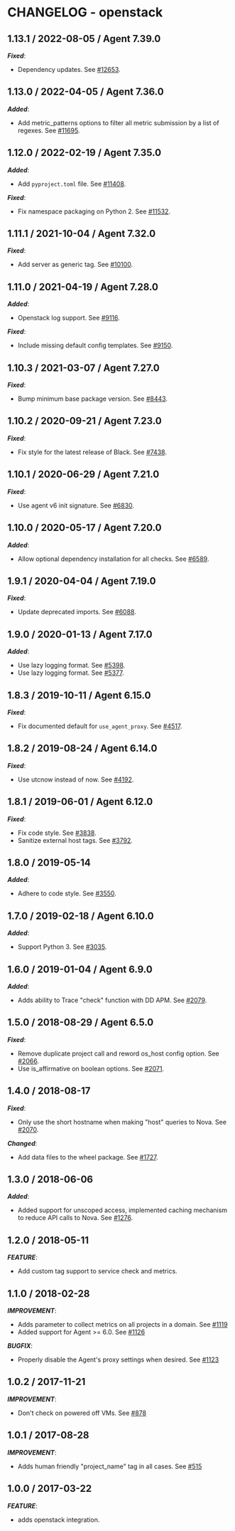 # CHANGELOG - openstack

## 1.13.1 / 2022-08-05 / Agent 7.39.0

***Fixed***: 

* Dependency updates. See [#12653](https://github.com/DataDog/integrations-core/pull/12653).


## 1.13.0 / 2022-04-05 / Agent 7.36.0

***Added***: 

* Add metric_patterns options to filter all metric submission by a list of regexes. See [#11695](https://github.com/DataDog/integrations-core/pull/11695).


## 1.12.0 / 2022-02-19 / Agent 7.35.0

***Added***: 

* Add `pyproject.toml` file. See [#11408](https://github.com/DataDog/integrations-core/pull/11408).

***Fixed***: 

* Fix namespace packaging on Python 2. See [#11532](https://github.com/DataDog/integrations-core/pull/11532).


## 1.11.1 / 2021-10-04 / Agent 7.32.0

***Fixed***: 

* Add server as generic tag. See [#10100](https://github.com/DataDog/integrations-core/pull/10100).


## 1.11.0 / 2021-04-19 / Agent 7.28.0

***Added***: 

* Openstack log support. See [#9116](https://github.com/DataDog/integrations-core/pull/9116).

***Fixed***: 

* Include missing default config templates. See [#9150](https://github.com/DataDog/integrations-core/pull/9150).


## 1.10.3 / 2021-03-07 / Agent 7.27.0

***Fixed***: 

* Bump minimum base package version. See [#8443](https://github.com/DataDog/integrations-core/pull/8443).


## 1.10.2 / 2020-09-21 / Agent 7.23.0

***Fixed***: 

* Fix style for the latest release of Black. See [#7438](https://github.com/DataDog/integrations-core/pull/7438).


## 1.10.1 / 2020-06-29 / Agent 7.21.0

***Fixed***: 

* Use agent v6 init signature. See [#6830](https://github.com/DataDog/integrations-core/pull/6830).


## 1.10.0 / 2020-05-17 / Agent 7.20.0

***Added***: 

* Allow optional dependency installation for all checks. See [#6589](https://github.com/DataDog/integrations-core/pull/6589).


## 1.9.1 / 2020-04-04 / Agent 7.19.0

***Fixed***: 

* Update deprecated imports. See [#6088](https://github.com/DataDog/integrations-core/pull/6088).


## 1.9.0 / 2020-01-13 / Agent 7.17.0

***Added***: 

* Use lazy logging format. See [#5398](https://github.com/DataDog/integrations-core/pull/5398).
* Use lazy logging format. See [#5377](https://github.com/DataDog/integrations-core/pull/5377).


## 1.8.3 / 2019-10-11 / Agent 6.15.0

***Fixed***: 

* Fix documented default for `use_agent_proxy`. See [#4517](https://github.com/DataDog/integrations-core/pull/4517).


## 1.8.2 / 2019-08-24 / Agent 6.14.0

***Fixed***: 

* Use utcnow instead of now. See [#4192](https://github.com/DataDog/integrations-core/pull/4192).


## 1.8.1 / 2019-06-01 / Agent 6.12.0

***Fixed***: 

* Fix code style. See [#3838](https://github.com/DataDog/integrations-core/pull/3838).
* Sanitize external host tags. See [#3792](https://github.com/DataDog/integrations-core/pull/3792).


## 1.8.0 / 2019-05-14

***Added***: 

* Adhere to code style. See [#3550](https://github.com/DataDog/integrations-core/pull/3550).


## 1.7.0 / 2019-02-18 / Agent 6.10.0

***Added***: 

* Support Python 3. See [#3035](https://github.com/DataDog/integrations-core/pull/3035).


## 1.6.0 / 2019-01-04 / Agent 6.9.0

***Added***: 

* Adds ability to Trace "check" function with DD APM. See [#2079](https://github.com/DataDog/integrations-core/pull/2079).


## 1.5.0 / 2018-08-29 / Agent 6.5.0

***Fixed***: 

* Remove duplicate project call and reword os_host config option. See [#2066](https://github.com/DataDog/integrations-core/pull/2066).
* Use is_affirmative on boolean options. See [#2071](https://github.com/DataDog/integrations-core/pull/2071).


## 1.4.0 / 2018-08-17

***Fixed***: 

* Only use the short hostname when making "host" queries to Nova. See [#2070](https://github.com/DataDog/integrations-core/pull/2070).

***Changed***: 

* Add data files to the wheel package. See [#1727](https://github.com/DataDog/integrations-core/pull/1727).


## 1.3.0 / 2018-06-06

***Added***: 

*  Added support for unscoped access, implemented caching mechanism to reduce API calls to Nova. See [#1276](https://github.com/DataDog/integrations-core/pull/1276).


## 1.2.0 / 2018-05-11

***FEATURE***: 

* Add custom tag support to service check and metrics.


## 1.1.0 / 2018-02-28

***IMPROVEMENT***: 

* Adds parameter to collect metrics on all projects in a domain. See [#1119](https://github.com/DataDog/integrations-core/issues/1119)
* Added support for Agent >= 6.0. See [#1126](https://github.com/DataDog/integrations-core/issues/1126)

***BUGFIX***: 

* Properly disable the Agent's proxy settings when desired. See [#1123](https://github.com/DataDog/integrations-core/issues/1123)


## 1.0.2 / 2017-11-21

***IMPROVEMENT***: 

* Don't check on powered off VMs. See [#878](https://github.com/DataDog/integrations-core/issues/878)


## 1.0.1 / 2017-08-28

***IMPROVEMENT***: 

* Adds human friendly "project_name" tag in all cases. See [#515](https://github.com/DataDog/integrations-core/issues/515)


## 1.0.0 / 2017-03-22

***FEATURE***: 

* adds openstack integration.

